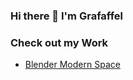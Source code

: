 ### Hi there 👋 I'm Grafaffel

### Check out my Work

- [Blender Modern Space](https://github.com/Grafaffel/blender-modern-space "A Space-Inspired Blender Theme for Blender 4.0.1")
